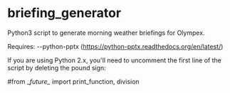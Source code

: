 # briefing_generator

Python3 script to generate morning weather briefings for Olympex.

Requires:
  --python-pptx (https://python-pptx.readthedocs.org/en/latest/)
  
  If you are using Python 2.x, you'll need to uncomment the first line of the script by deleting the pound sign:
  
  
  #from \__future\__ import print_function, division
  
